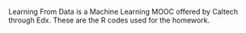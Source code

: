Learning From Data is a Machine Learning MOOC offered by Caltech through Edx. These are the R codes used for the homework.